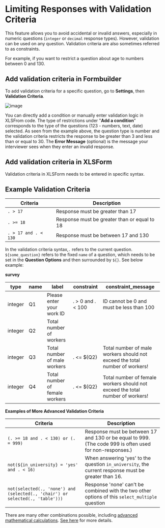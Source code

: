 # Limiting Responses with Validation Criteria

This feature allows you to avoid accidental or invalid answers, especially in numeric questions (`integer` or `decimal` response types). However, validation can be used on any question. Validation criteria are also sometimes referred to as constraints.

For example, if you want to restrict a question about age to numbers between 0 and 130.

## Add validation criteria in Formbuilder

To add validation criteria for a specific question, go to __Settings__, then __Validation Criteria__.

![image](/images/validation_criteria/formbuilder.gif)

You can directly add a condition or manually enter validation logic in XLSFrom code. The type of restrictions under "**Add a condition**" corresponds to the type of the questions (123 - numbers, text, date) selected. As seen from the example above, the question type is number and the validation criteria restricts the response to be greater than 3 and less than or equal to 30. The **Error Message** (optional) is the message your interviewer sees when they enter an invalid response.

## Add validation criteria in XLSForm

Validation criteria in XLSForm needs to be entered in specific syntax.

## Example Validation Criteria

| Criteria             | Description                                  |
| ---                  | ---                                          |
| `. > 17`             | Response must be greater than 17             |
| `. >= 18`            | Response must be greater than or equal to 18 |
| `. > 17 and . < 130` | Response must be between 17 and 130          |

In the validation criteria syntax,`.` refers to the current question. `${some_question}` refers to the fixed `name` of a question, which needs to be set in the __Question Options__ and then surrounded by `${}`. See below example:

__survey__

| type    | name | label                          | constraint        | constraint_message                                                            |
| ---     | ---  | ---                            | ---               | ---                                                                           |
| integer | Q1   | Please enter your work ID      | . > 0 and . < 100 | ID cannot be 0 and must be less than 100                                      |
| integer | Q2   | Total number of workers        |                   |                                                                               |
| integer | Q3   | Total number of male workers   | . <= ${Q2}        | Total number of male workers should not exceed the total number of workers!   |
| integer | Q4   | Total number of female workers | . <= ${Q2}        | Total number of female workers should not exceed the total number of workers! |

**Examples of More Advanced Validation Criteria**

| Criteria                                                                      | Description                                                                                             |
| ---                                                                           | ---                                                                                                     |
| `(. >= 18 and . < 130) or (. = 999)`                                          | Response must be between 17 and 130 or be equal to 999. (The code 999 is often used for non-responses.) |
| `not(${in_university} = 'yes' and . < 16)`                                    | When answering 'yes' to the question `in_university`, the current response must be greater than 16.     |
| `not(selected(., 'none') and (selected(., 'chair') or selected(., 'table')))` | Response 'none' can't be combined with the two other options of this `select_multiple` question         |

There are many other combinations possible, including [advanced mathematical calculations](advanced_calculate.md). [See here](https://docs.getodk.org/form-logic/) for more details.
